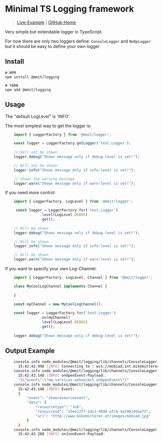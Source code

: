 # Minimal TS Logging framework 
> [Live-Example]() | [GitHub-Home](https://github.com/MikeMitterer/ts-logging)

Very simple but extendable logger in TypeScript.

For now there are only two loggers define: `ConsoleLogger` and `NoOpLogger` but it
should be easy to define your own logger

## Install

    # NPM
    npm install @mmit/logging
    
    # YARN
    npm add @mmit/logging
        
## Usage

The "default LogLevel" is 'INFO'

The most simplest way to get the logger is:

```typescript
    import { LoggerFactory } from '@mmit/logger';

    const logger = LoggerFactory.getLogger('test.Logger');
    
    // Will not be shown
    logger.debug("Shows message only if debug-level is set!");

    // Will not be shown
    logger.info("Shows message only if info-level is set!");

    // Shows the warning message 
    logger.warn("Shows message only if warn-level is set!");
```

If you need more control:

```typescript
    import { LoggerFactory, LogLevel } from '@mmit/logger';

     const logger = LoggerFactory.for('test.Logger')
                .level(LogLevel.DEBUG)
                .get();
    
    // Will be shown
    logger.debug("Shows message only if debug-level is set!");

    // Will be shown
    logger.info("Shows message only if info-level is set!");

    // Will be shown
    logger.warn("Shows message only if warn-level is set!");
```

If you want to specify your own Log-Channel:

```typescript
    import { LoggerFactory, LogLevel, Channel } from '@mmit/logger';

    class MyCoolLogChannel implements Channel {
        ...
    }

    const myChannel = new MyCoolLogChannel();
    
    const logger = LoggerFactory.for('test.Logger')
                .on(myChannel)
                .level(LogLevel.DEBUG)
                .get();
    
    logger.debug("Shows message only if debug-level is set!");
```    

## Output Example
```bash
    console.info node_modules/@mmit/logging/lib/channels/ConsoleLogger.js:23
      15:42:42.998 [INFO] Connecting to : wss://mobiad.int.mikemitterer.at:8060/message | ...st.integration.services.WebSocket
    console.info node_modules/@mmit/logging/lib/channels/ConsoleLogger.js:20
      15:42:43.148 [INFO] onOpenEvent-Payload:                               | ...st.integration.services.WebSocket
      "{\"event\":\"mm.services.websocket.onOpenEvent\"}"
    console.info node_modules/@mmit/logging/lib/channels/ConsoleLogger.js:20
      15:42:43.148 [INFO] Event:                                             | ...st.integration.services.WebSocket
      {
          "event": "showresourceevent",
          "data": {
              "resourcetype": "Job",
              "resourceid": "25ee12ff-1dc2-40dd-afc6-4a2901491e72",
              "url": "http://www.mikemitterer.at/images/mobiad.jpg"
          }
      }
    console.info node_modules/@mmit/logging/lib/channels/ConsoleLogger.js:20
      15:42:43.288 [INFO] onJsonEvent-Payload:                               | ...st.integration.services.WebSocket
```
